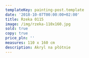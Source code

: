 ```yaml
---
templateKey: painting-post.template
date: '2018-10-07T00:00:00+02:00'
title: Rzeka 0115
image: /img/rzeka-110x160.jpg
sold: true
copy: true
price_pln: ''
measures: 110 x 160 cm
description: Akryl na płótnie
---
```


